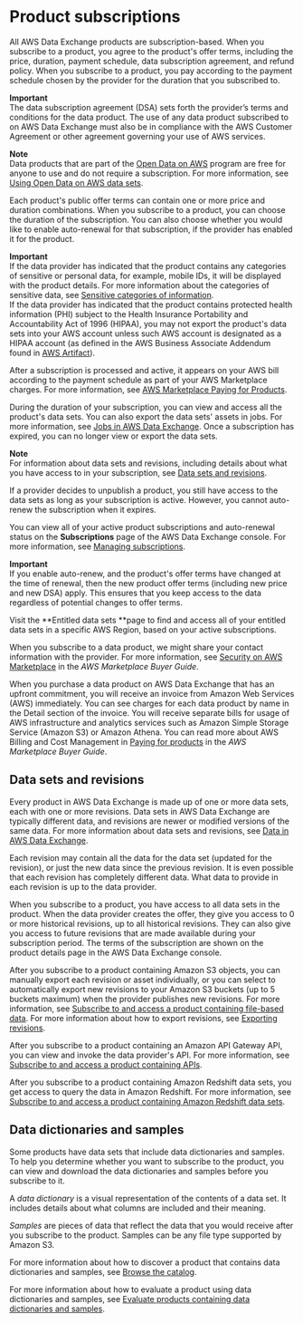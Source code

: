 # Product subscriptions<a name="product-subscriptions"></a>

All AWS Data Exchange products are subscription\-based\. When you subscribe to a product, you agree to the product's offer terms, including the price, duration, payment schedule, data subscription agreement, and refund policy\. When you subscribe to a product, you pay according to the payment schedule chosen by the provider for the duration that you subscribed to\.

**Important**  
The data subscription agreement \(DSA\) sets forth the provider’s terms and conditions for the data product\. The use of any data product subscribed to on AWS Data Exchange must also be in compliance with the AWS Customer Agreement or other agreement governing your use of AWS services\.

**Note**  
Data products that are part of the [Open Data on AWS](https://aws.amazon.com/opendata/) program are free for anyone to use and do not require a subscription\. For more information, see [Using Open Data on AWS data sets](open-data.md)\. 

Each product's public offer terms can contain one or more price and duration combinations\. When you subscribe to a product, you can choose the duration of the subscription\. You can also choose whether you would like to enable auto\-renewal for that subscription, if the provider has enabled it for the product\.

**Important**  
If the data provider has indicated that the product contains any categories of sensitive or personal data, for example, mobile IDs, it will be displayed with the product details\. For more information about the categories of sensitive data, see [Sensitive categories of information](product-details.md#sensitive-information)\.  
If the data provider has indicated that the product contains protected health information \(PHI\) subject to the Health Insurance Portability and Accountability Act of 1996 \(HIPAA\), you may not export the product's data sets into your AWS account unless such AWS account is designated as a HIPAA account \(as defined in the AWS Business Associate Addendum found in [AWS Artifact](https://docs.aws.amazon.com/artifact/latest/ug/what-is-aws-artifact.html)\)\.

After a subscription is processed and active, it appears on your AWS bill according to the payment schedule as part of your AWS Marketplace charges\. For more information, see [AWS Marketplace Paying for Products](https://docs.aws.amazon.com/marketplace/latest/buyerguide/buyer-paying-for-products.html)\.

During the duration of your subscription, you can view and access all the product's data sets\. You can also export the data sets' assets in jobs\. For more information, see [Jobs in AWS Data Exchange](jobs.md)\. Once a subscription has expired, you can no longer view or export the data sets\.

**Note**  
For information about data sets and revisions, including details about what you have access to in your subscription, see [Data sets and revisions](#product-sub-revisions)\.

If a provider decides to unpublish a product, you still have access to the data sets as long as your subscription is active\. However, you cannot auto\-renew the subscription when it expires\.

You can view all of your active product subscriptions and auto\-renewal status on the **Subscriptions** page of the AWS Data Exchange console\. For more information, see [Managing subscriptions](managing-subscriptions.md)\. 

**Important**  
If you enable auto\-renew, and the product's offer terms have changed at the time of renewal, then the new product offer terms \(including new price and new DSA\) apply\. This ensures that you keep access to the data regardless of potential changes to offer terms\.

Visit the **Entitled data sets **page to find and access all of your entitled data sets in a specific AWS Region, based on your active subscriptions\.

When you subscribe to a data product, we might share your contact information with the provider\. For more information, see [Security on AWS Marketplace](https://docs.aws.amazon.com/marketplace/latest/buyerguide/buyer-security.html#what-information-do-you-share-with-the-software-seller-about-the-customers-of-a-product.html) in the *AWS Marketplace Buyer Guide*\.

When you purchase a data product on AWS Data Exchange that has an upfront commitment, you will receive an invoice from Amazon Web Services \(AWS\) immediately\. You can see charges for each data product by name in the Detail section of the invoice\. You will receive separate bills for usage of AWS infrastructure and analytics services such as Amazon Simple Storage Service \(Amazon S3\) or Amazon Athena\. You can read more about AWS Billing and Cost Management in [ Paying for products](https://docs.aws.amazon.com/marketplace/latest/buyerguide/buyer-paying-for-products.html) in the *AWS Marketplace Buyer Guide*\.

## Data sets and revisions<a name="product-sub-revisions"></a>

Every product in AWS Data Exchange is made up of one or more data sets, each with one or more revisions\. Data sets in AWS Data Exchange are typically different data, and revisions are newer or modified versions of the same data\. For more information about data sets and revisions, see [Data in AWS Data Exchange](data-sets.md)\.

Each revision may contain all the data for the data set \(updated for the revision\), or just the new data since the previous revision\. It is even possible that each revision has completely different data\. What data to provide in each revision is up to the data provider\.

When you subscribe to a product, you have access to all data sets in the product\. When the data provider creates the offer, they give you access to 0 or more historical revisions, up to all historical revisions\. They can also give you access to future revisions that are made available during your subscription period\. The terms of the subscription are shown on the product details page in the AWS Data Exchange console\.

After you subscribe to a product containing Amazon S3 objects, you can manually export each revision or asset individually, or you can select to automatically export new revisions to your Amazon S3 buckets \(up to 5 buckets maximum\) when the provider publishes new revisions\. For more information, see [Subscribe to and access a product containing file\-based data](subscribing-to-product.md#subscribing-to-data-product)\. For more information about how to export revisions, see [Exporting revisions](jobs.md#exporting-revisions)\.

After you subscribe to a product containing an Amazon API Gateway API, you can view and invoke the data provider's API\. For more information, see [Subscribe to and access a product containing APIs](subscribing-to-product.md#subscribing-to-API-product)\.

After you subscribe to a product containing Amazon Redshift data sets, you get access to query the data in Amazon Redshift\. For more information, see [Subscribe to and access a product containing Amazon Redshift data sets](subscribing-to-product.md#subscribing-to-Redshift-product)\. 

## Data dictionaries and samples<a name="dictionaries-and-samples"></a>

Some products have data sets that include data dictionaries and samples\. To help you determine whether you want to subscribe to the product, you can view and download the data dictionaries and samples before you subscribe to it\. 

A *data dictionary* is a visual representation of the contents of a data set\. It includes details about what columns are included and their meaning\.

*Samples* are pieces of data that reflect the data that you would receive after you subscribe to the product\. Samples can be any file type supported by Amazon S3\.

For more information about how to discover a product that contains data dictionaries and samples, see [Browse the catalog](subscriber-getting-started.md#browse-catalog)\.

For more information about how to evaluate a product using data dictionaries and samples, see [Evaluate products containing data dictionaries and samples](subscriber-getting-started.md#evaluate-products)\.